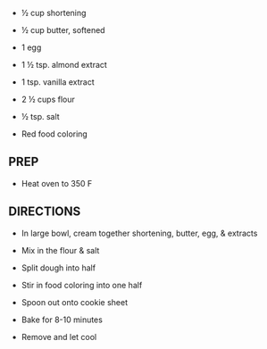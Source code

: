 - ½ cup shortening

- ½ cup butter, softened

- 1 egg

- 1 ½ tsp. almond extract

- 1 tsp. vanilla extract

- 2 ½ cups flour

- ½ tsp. salt

- Red food coloring

## PREP

- Heat oven to 350 F

## DIRECTIONS

- In large bowl, cream together shortening, butter, egg, & extracts

- Mix in the flour & salt

- Split dough into half

- Stir in food coloring into one half

- Spoon out onto cookie sheet

- Bake for 8-10 minutes

- Remove and let cool
